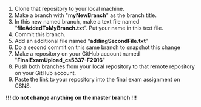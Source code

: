 1.  Clone that repository to your local machine.
2.  Make a branch with "<b>myNewBranch</b>" as the branch title.
3.  In this new named branch, make a text file named “<b>fileAddedToMyBranch.txt</b>”. Put your name in this text file.
4.  Commit this branch.
5.  Add an additional file named “<b>addingSecondFile.txt</b>”
6.  Do a second commit on this same branch to snapshot this change
7.  Make a repository on your GitHub account named "<b>FinalExamUpload_cs5337-F2016</b>"
8.  Push both branches from your local repository to that remote repository on your GitHub account.
9.  Paste the link to your repository into the final exam assignment on CSNS.

<b>!!! do not change anything on the master branch !!!</b>
